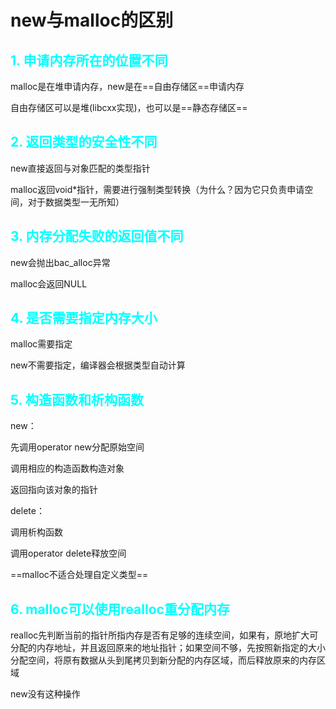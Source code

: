 # new与malloc的区别

## <font color=cyan>1. 申请内存所在的位置不同</font>

malloc是在堆申请内存，new是在==自由存储区==申请内存

自由存储区可以是堆(libcxx实现)，也可以是==静态存储区==

## <font color=cyan>2. 返回类型的安全性不同</font>

new直接返回与对象匹配的类型指针

malloc返回void*指针，需要进行强制类型转换（为什么？因为它只负责申请空间，对于数据类型一无所知）

## <font color=cyan>3. 内存分配失败的返回值不同</font>

new会抛出bac_alloc异常

malloc会返回NULL

## <font color=cyan>4. 是否需要指定内存大小</font>

malloc需要指定

new不需要指定，编译器会根据类型自动计算

## <font color=cyan>5. 构造函数和析构函数</font>

new：

先调用operator new分配原始空间

调用相应的构造函数构造对象

返回指向该对象的指针

delete：

调用析构函数

调用operator delete释放空间

==malloc不适合处理自定义类型==

## <font color=cyan>6. malloc可以使用realloc重分配内存</font>

realloc先判断当前的指针所指内存是否有足够的连续空间，如果有，原地扩大可分配的内存地址，并且返回原来的地址指针；如果空间不够，先按照新指定的大小分配空间，将原有数据从头到尾拷贝到新分配的内存区域，而后释放原来的内存区域

new没有这种操作